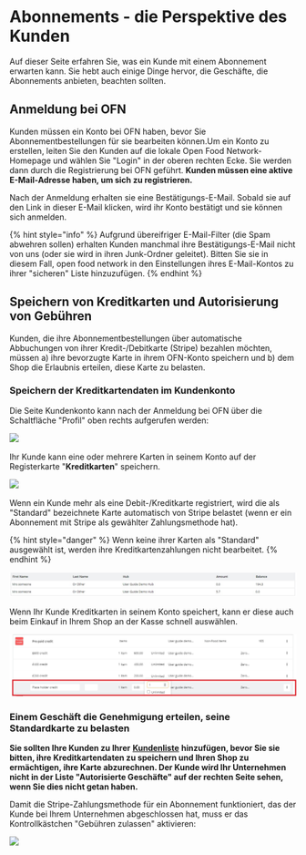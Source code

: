 # Abonnements - die Perspektive des Kunden

Auf dieser Seite erfahren Sie, was ein Kunde mit einem Abonnement erwarten kann. Sie hebt auch einige Dinge hervor, die Geschäfte, die Abonnements anbieten, beachten sollten.

## Anmeldung bei OFN

Kunden müssen ein Konto bei OFN haben, bevor Sie Abonnementbestellungen für sie bearbeiten können.Um ein Konto zu erstellen, leiten Sie den Kunden auf die lokale Open Food Network-Homepage und wählen Sie "Login" in der oberen rechten Ecke. Sie werden dann durch die Registrierung bei OFN geführt. **Kunden müssen eine aktive E-Mail-Adresse haben, um sich zu registrieren.**

Nach der Anmeldung erhalten sie eine Bestätigungs-E-Mail. Sobald sie auf den Link in dieser E-Mail klicken, wird ihr Konto bestätigt und sie können sich anmelden.

{% hint style="info" %}
Aufgrund übereifriger E-Mail-Filter (die Spam abwehren sollen) erhalten Kunden manchmal ihre Bestätigungs-E-Mail nicht von uns (oder sie wird in ihren Junk-Ordner geleitet). Bitten Sie sie in diesem Fall, open food network in den Einstellungen ihres E-Mail-Kontos zu ihrer "sicheren" Liste hinzuzufügen.
{% endhint %}

## Speichern von Kreditkarten und Autorisierung von Gebühren

Kunden, die ihre Abonnementbestellungen über automatische Abbuchungen von ihrer Kredit-/Debitkarte (Stripe) bezahlen möchten, müssen a) ihre bevorzugte Karte in ihrem OFN-Konto speichern und b) dem Shop die Erlaubnis erteilen, diese Karte zu belasten.

### Speichern der Kreditkartendaten im Kundenkonto

Die Seite Kundenkonto kann nach der Anmeldung bei OFN über die Schaltfläche "Profil" oben rechts aufgerufen werden:

![](../../.gitbook/assets/subcard1.jpg)

Ihr Kunde kann eine oder mehrere Karten in seinem Konto auf der Registerkarte "**Kreditkarten**" speichern.

![](../../.gitbook/assets/subcard2.jpg)

Wenn ein Kunde mehr als eine Debit-/Kreditkarte registriert, wird die als "Standard" bezeichnete Karte automatisch von Stripe belastet (wenn er ein Abonnement mit Stripe als gewählter Zahlungsmethode hat).

{% hint style="danger" %}
Wenn keine ihrer Karten als "Standard" ausgewählt ist, werden ihre Kreditkartenzahlungen nicht bearbeitet.
{% endhint %}

![](<../../.gitbook/assets/image (26).png>)

Wenn Ihr Kunde Kreditkarten in seinem Konto speichert, kann er diese auch beim Einkauf in Ihrem Shop an der Kasse schnell auswählen.

![](<../../.gitbook/assets/image (4).png>)

### Einem Geschäft die Genehmigung erteilen, seine Standardkarte zu belasten

**Sie sollten Ihre Kunden zu Ihrer** [**Kundenliste**](../shopfront/customer-management-and-conditional-displays-prices/customers.md) **hinzufügen, bevor Sie sie bitten, ihre Kreditkartendaten zu speichern und Ihren Shop zu ermächtigen, ihre Karte abzurechnen. Der Kunde wird Ihr Unternehmen nicht in der Liste "Autorisierte Geschäfte" auf der rechten Seite sehen, wenn Sie dies nicht getan haben.**

Damit die Stripe-Zahlungsmethode für ein Abonnement funktioniert, das der Kunde bei Ihrem Unternehmen abgeschlossen hat, muss er das Kontrollkästchen "Gebühren zulassen" aktivieren:

![](../../.gitbook/assets/subcard2.jpg)
